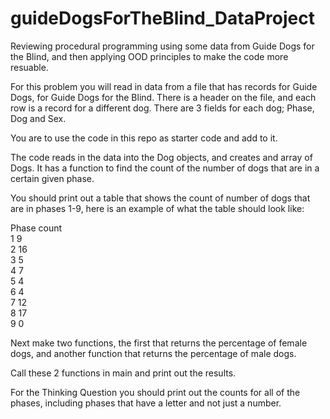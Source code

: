 # guideDogsForTheBlind_DataProject
Reviewing procedural programming using some data from Guide Dogs for the Blind, and then applying OOD principles to make the code more resuable.

For this problem you will read in data from a file that has records for Guide Dogs, for Guide Dogs for the Blind.  There is a header on the file, and each row is a record for a different dog.  There are 3 fields for each dog; Phase, Dog and Sex.  

You are to use the code in this repo as starter code and add to it.

The code reads in the data into the Dog objects, and creates and array of Dogs.  It has a function to find the count of the number of dogs that are in a certain given phase.  

You should print out a table that shows the count of number of dogs that are in phases 1-9, here is an example of what the table should look like:

Phase   count\
1       	9\
2       	16\
3       	5\
4      	 7\
5       	4\
6       	4\
7       	12\
8       	17\
9       	0 

Next make two functions, the first that returns the percentage of female dogs, and another function that returns the percentage of male dogs.  

Call these 2 functions in main and print out the results.

For the Thinking Question you should print out the counts for all of the phases, including phases that have a letter and not just a number.
